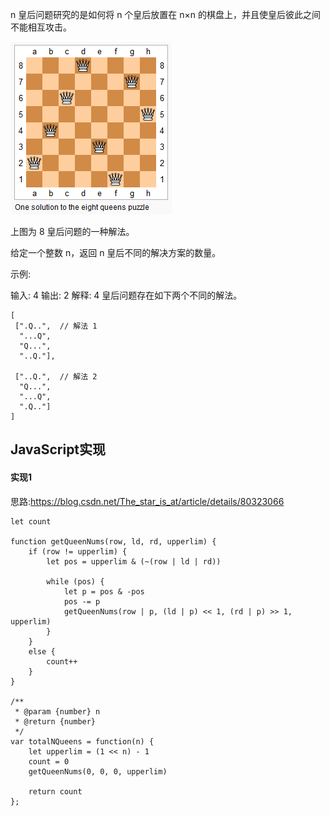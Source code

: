 n 皇后问题研究的是如何将 n 个皇后放置在 n×n 的棋盘上，并且使皇后彼此之间不能相互攻击。

![img](https://github.com/woai3c/leetcode/blob/master/imgs/8-queens.png)

上图为 8 皇后问题的一种解法。

给定一个整数 n，返回 n 皇后不同的解决方案的数量。

示例:

输入: 4
输出: 2
解释: 4 皇后问题存在如下两个不同的解法。
```
[
 [".Q..",  // 解法 1
  "...Q",
  "Q...",
  "..Q."],

 ["..Q.",  // 解法 2
  "Q...",
  "...Q",
  ".Q.."]
]
```

## JavaScript实现
#### 实现1
思路:https://blog.csdn.net/The_star_is_at/article/details/80323066
```
let count

function getQueenNums(row, ld, rd, upperlim) {
    if (row != upperlim) {  
        let pos = upperlim & (~(row | ld | rd))
        
        while (pos) {  
            let p = pos & -pos
            pos -= p
            getQueenNums(row | p, (ld | p) << 1, (rd | p) >> 1, upperlim)
        }  
    }  
    else {
        count++
    } 
}

/**
 * @param {number} n
 * @return {number}
 */
var totalNQueens = function(n) {
    let upperlim = (1 << n) - 1
    count = 0
    getQueenNums(0, 0, 0, upperlim)
    
    return count
};

```
